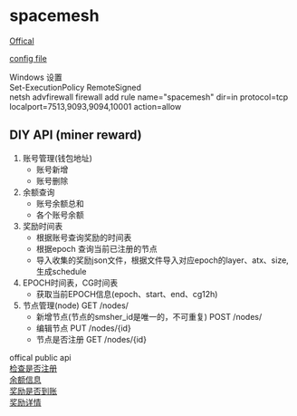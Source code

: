 # spacemesh
[Offical](https://docs.spacemesh.io/)  

[config file](https://configs.spacemesh.network/config.mainnet.json)

Windows 设置  
Set-ExecutionPolicy RemoteSigned  
netsh advfirewall firewall add rule name="spacemesh" dir=in protocol=tcp localport=7513,9093,9094,10001 action=allow  

## DIY API (miner reward)
1. 账号管理(钱包地址)
   + 账号新增
   + 账号删除
2. 余额查询
   + 账号余额总和
   + 各个账号余额
3. 奖励时间表
   + 根据账号查询奖励的时间表
   + 根据epoch 查询当前已注册的节点
   + 导入收集的奖励json文件，根据文件导入对应epoch的layer、atx、size,生成schedule
4. EPOCH时间表，CG时间表
   + 获取当前EPOCH信息(epoch、start、end、cg12h)
5. 节点管理(node) GET /nodes/
   + 新增节点(节点的smsher_id是唯一的，不可重复) POST /nodes/
   + 编辑节点 PUT /nodes/{id}
   + 节点是否注册 GET /nodes/{id}

offical public api  
[检查是否注册](https://mainnet-explorer-api.spacemesh.network/smeshers/0x{smesher_id})  
[余额信息](https://mainnet-explorer-api.spacemesh.network/accounts/sm1xxx)   
[奖励是否到账](https://mainnet-explorer-api.spacemesh.network/accounts/sm1xxx/rewards)  
[奖励详情](https://mainnet-explorer-api.spacemesh.network/rewards/65f753f6ef99155cfc20fda8)  
